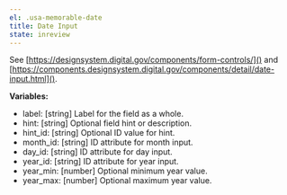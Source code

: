 ```yaml
---
el: .usa-memorable-date
title: Date Input
state: inreview
---
```

See [https://designsystem.digital.gov/components/form-controls/]() and
[https://components.designsystem.digital.gov/components/detail/date-input.html]().

__Variables:__
* label: [string] Label for the field as a whole.
* hint: [string] Optional field hint or description.
* hint_id: [string] Optional ID value for hint.
* month_id: [string] ID attribute for month input.
* day_id: [string] ID attribute for day input.
* year_id: [string] ID attribute for year input.
* year_min: [number] Optional minimum year value.
* year_max: [number] Optional maximum year value.
